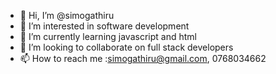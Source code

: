 - 👋 Hi, I’m @simogathiru
- 👀 I’m interested in software development
- 🌱 I’m currently learning javascript and html
- 💞️ I’m looking to collaborate on full stack developers
- 📫 How to reach me :simogathiru@gmail.com, 0768034662

<!---
simogathiru/simogathiru is a ✨ special ✨ repository because its `README.md` (this file) appears on your GitHub profile.
You can click the Preview link to take a look at your changes.
--->
